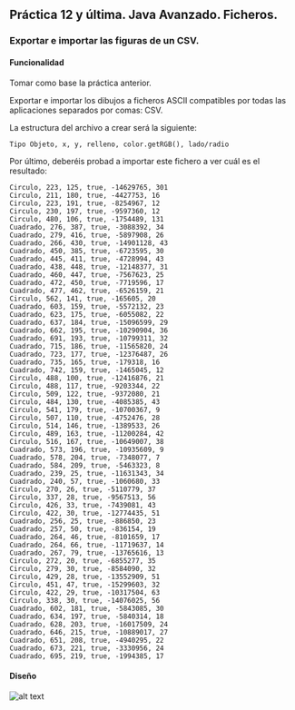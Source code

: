 ## Práctica 12 y última. Java Avanzado. Ficheros.
### Exportar e importar las figuras de un CSV.

#### Funcionalidad

Tomar como base la práctica anterior.

Exportar e importar los dibujos a ficheros ASCII compatibles por todas las aplicaciones separados por comas: CSV.

La estructura del archivo a crear será la siguiente:
```
Tipo Objeto, x, y, relleno, color.getRGB(), lado/radio
```


Por último, deberéis probad a importar este fichero a ver cuál es el resultado:
```
Circulo, 223, 125, true, -14629765, 301
Circulo, 211, 180, true, -4427753, 16
Circulo, 223, 191, true, -8254967, 12
Circulo, 230, 197, true, -9597360, 12
Circulo, 480, 106, true, -1754489, 131
Cuadrado, 276, 387, true, -3088392, 34
Cuadrado, 279, 416, true, -5897908, 26
Cuadrado, 266, 430, true, -14901128, 43
Cuadrado, 450, 385, true, -6723595, 30
Cuadrado, 445, 411, true, -4728994, 43
Cuadrado, 438, 448, true, -12148377, 31
Cuadrado, 460, 447, true, -7567623, 25
Cuadrado, 472, 450, true, -7719596, 17
Cuadrado, 477, 462, true, -6526159, 21
Circulo, 562, 141, true, -165605, 20
Cuadrado, 603, 159, true, -5572132, 23
Cuadrado, 623, 175, true, -6055082, 22
Cuadrado, 637, 184, true, -15096599, 29
Cuadrado, 662, 195, true, -10290904, 36
Cuadrado, 691, 193, true, -10799311, 32
Cuadrado, 715, 186, true, -11565820, 24
Cuadrado, 723, 177, true, -12376487, 26
Cuadrado, 735, 165, true, -179318, 16
Cuadrado, 742, 159, true, -1465045, 12
Circulo, 488, 100, true, -12416876, 21
Circulo, 488, 117, true, -9203344, 22
Circulo, 509, 122, true, -9372080, 21
Circulo, 484, 130, true, -4085385, 43
Circulo, 541, 179, true, -10700367, 9
Circulo, 507, 110, true, -4752476, 28
Circulo, 514, 146, true, -1389533, 26
Circulo, 489, 163, true, -11200284, 42
Circulo, 516, 167, true, -10649007, 38
Cuadrado, 573, 196, true, -10935609, 9
Cuadrado, 578, 204, true, -7348077, 7
Cuadrado, 584, 209, true, -5463323, 8
Cuadrado, 239, 25, true, -11631343, 34
Cuadrado, 240, 57, true, -1060680, 33
Circulo, 270, 26, true, -5110779, 37
Circulo, 337, 28, true, -9567513, 56
Circulo, 426, 33, true, -7439081, 43
Circulo, 422, 30, true, -12774435, 51
Cuadrado, 256, 25, true, -886850, 23
Cuadrado, 257, 50, true, -836154, 19
Cuadrado, 264, 46, true, -8101659, 17
Cuadrado, 264, 66, true, -11719637, 14
Cuadrado, 267, 79, true, -13765616, 13
Circulo, 272, 20, true, -6855277, 35
Circulo, 279, 30, true, -8584090, 32
Circulo, 429, 28, true, -13552909, 51
Circulo, 451, 47, true, -15299603, 32
Circulo, 422, 29, true, -10317504, 63
Circulo, 338, 30, true, -14076025, 56
Cuadrado, 602, 181, true, -5843085, 30
Cuadrado, 634, 197, true, -5840314, 18
Cuadrado, 628, 203, true, -16017509, 24
Cuadrado, 646, 215, true, -10889017, 27
Cuadrado, 651, 208, true, -4940295, 22
Cuadrado, 673, 221, true, -3330956, 24
Cuadrado, 695, 219, true, -1994385, 17
```

#### Diseño 

![alt text](https://raw.githubusercontent.com/AgustinICAI2021/javaCourseExamples/master/11.2.dibujoVentanaFicherosTexto/output.jpg)




